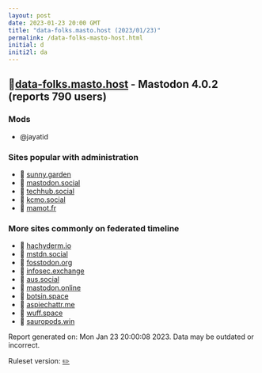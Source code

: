 ```yaml
---
layout: post
date: 2023-01-23 20:00 GMT
title: "data-folks.masto.host (2023/01/23)"
permalink: /data-folks-masto-host.html
initial: d
initi2l: da
---
```


## 🐘[data-folks.masto.host](https://data-folks.masto.host) - Mastodon 4.0.2 (reports 790 users)

### Mods
 * @jayatid

### Sites popular with administration

* 🐘 [sunny.garden](/sunny-garden.html)
* 🐘 [mastodon.social](/mastodon-social.html)
* 🐘 [techhub.social](/techhub-social.html)
* 🐘 [kcmo.social](/kcmo-social.html)
* 🐘 [mamot.fr](/mamot-fr.html)

### More sites commonly on federated timeline

* 🐘 [hachyderm.io](/hachyderm-io.html)
* 🐘 [mstdn.social](/mstdn-social.html)
* 🐘 [fosstodon.org](/fosstodon-org.html)
* 🐘 [infosec.exchange](/infosec-exchange.html)
* 🐘 [aus.social](/aus-social.html)
* 🐘 [mastodon.online](/mastodon-online.html)
* 🐘 [botsin.space](/botsin-space.html)
* 🐘 [aspiechattr.me](/aspiechattr-me.html)
* 🐘 [wuff.space](/wuff-space.html)
* 🐘 [sauropods.win](/sauropods-win.html)

Report generated on: Mon Jan 23 20:00:08 2023. Data may be outdated or incorrect.

Ruleset version: [✏️](/version-pencil)
